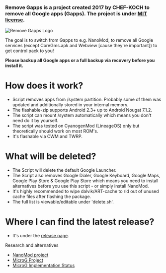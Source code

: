 ### Remove Gapps is a project created 2017 by CHEF-KOCH to remove all Google apps (Gapps). The project is under [MIT license](https://github.com/CHEF-KOCH/Remove-Gapps/blob/master/LICENSE). 


![Remove Gapps Logo](https://raw.githubusercontent.com/CHEF-KOCH/Remove-Gapps/master/anti-google.jpg)



The goal is to switch from Gapps to e.g. NanoMod, to remove all Google services (except CoreGms.apk and Webview [cause they're important]) to get control pack to you!


**Please backup all Google apps or a full backup via recovery before you install it.**  


How does it work?
=================

* Script removes apps from /system partition. Probably some of them was updated and additionally stored in your internal memory.
* The flashable-zip supports Android 2.3+ up to Android Nougat 7.1.2.
* The script can mount /system automatically which means you don't need do it by yourself.
* The script was tested on CyanogenMod (LineageOS) only but theoretically should work on most ROM's. 
* It's flashable via CWM and TWRP. 


What will be deleted?
=================

* The Script will delete the default Google Launcher.
* The Script also removes Google Dialer, Google Keyboard, Google Maps, Google Play Store & Google Play Store which means you need to install alternatives before you use this script - or simply install NanoMod.
* It's highly recommended to wipe dalvik/ART-cache to rid out of unused cache files after flashing the package.
* The full list is viewable/editable under 'delete.sh'.


Where I can find the latest release?
=================

* It's under the [release page](https://github.com/CHEF-KOCH/Remove-Gapps/releases).


Research and alternatives
* [NanoMod project](https://forum.xda-developers.com/apps/magisk/module-nanomod-5-0-20170405-microg-t3584928)
* [MicroG Project](https://forum.xda-developers.com/android/apps-games/app-microg-gmscore-floss-play-services-t3217616)
* [MicroG Implementation Status](https://github.com/microg/android_packages_apps_GmsCore/wiki/Implementation-Status)
